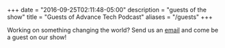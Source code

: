 +++
date = "2016-09-25T02:11:48-05:00"
description = "guests of the show"
title = "Guests of Advance Tech Podcast"
aliases = "/guests"
+++

Working on something changing the world?   Send us an [email](mailto:advancetechmedia@protonomail.com) and come be a guest on our show!
<br></br>
